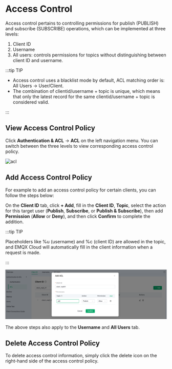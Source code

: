 # Access Control

Access control pertains to controlling permissions for publish (PUBLISH) and subscribe (SUBSCRIBE) operations, which can be implemented at three levels:

1. Client ID
2. Username
3. All users: controls permissions for topics without distinguishing between client ID and username.

:::tip TIP

- Access control uses a blacklist mode by default, ACL matching order is: All Users -> User/Client. <br/>
- The combination of clientid/username + topic is unique, which means that only the latest record for the same clientid/username + topic is considered valid.

:::


## View Access Control Policy

Click **Authentication & ACL** -> **ACL** on the left navigation menu. You can switch between the three levels to view corresponding access control policy.

![acl](./_assets/acl_serverless.png)

## Add Access Control Policy

For example to add an access control policy for certain clients, you can follow the steps below:

On the **Client ID** tab, click **+ Add**, fill in the **Client ID**, **Topic**, select the action for this target user (**Publish**, **Subscribe**, or **Publish & Subscribe**), then add **Permission** (**Allow** or **Deny**), and then click **Confirm** to complete the addition. 

:::tip TIP

Placeholders like %u (username) and %c (client ID) are allowed in the topic, and EMQX Cloud will automatically fill in the client information when a request is made.

:::

![add_acl](./_assets/add_acl_serverless.png)

The above steps also apply to the **Username** and **All Users** tab. 

## Delete Access Control Policy

To delete access control information, simply click the delete icon on the right-hand side of the access control policy.

